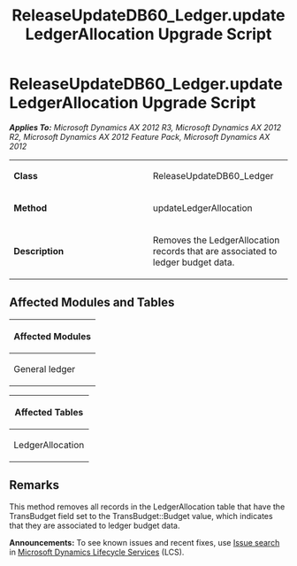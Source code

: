 ﻿---
title: ReleaseUpdateDB60_Ledger.updateLedgerAllocation Upgrade Script
TOCTitle: ReleaseUpdateDB60_Ledger.updateLedgerAllocation Upgrade Script
ms:assetid: 2f047324-aa65-61b6-2650-ba1f01d3782b
ms:mtpsurl: https://msdn.microsoft.com/en-us/library/JJ736031(v=AX.60)
ms:contentKeyID: 49707446
ms.date: 05/18/2015
mtps_version: v=AX.60
---

# ReleaseUpdateDB60\_Ledger.updateLedgerAllocation Upgrade Script 


_**Applies To:** Microsoft Dynamics AX 2012 R3, Microsoft Dynamics AX 2012 R2, Microsoft Dynamics AX 2012 Feature Pack, Microsoft Dynamics AX 2012_

<table>
<colgroup>
<col style="width: 50%" />
<col style="width: 50%" />
</colgroup>
<tbody>
<tr class="odd">
<td><p><strong>Class</strong></p></td>
<td><p>ReleaseUpdateDB60_Ledger</p></td>
</tr>
<tr class="even">
<td><p><strong>Method</strong></p></td>
<td><p>updateLedgerAllocation</p></td>
</tr>
<tr class="odd">
<td><p><strong>Description</strong></p></td>
<td><p>Removes the LedgerAllocation records that are associated to ledger budget data.</p></td>
</tr>
</tbody>
</table>


## Affected Modules and Tables

<table>
<colgroup>
<col style="width: 100%" />
</colgroup>
<thead>
<tr class="header">
<th><p>Affected Modules</p></th>
</tr>
</thead>
<tbody>
<tr class="odd">
<td><p>General ledger</p></td>
</tr>
</tbody>
</table>


<table>
<colgroup>
<col style="width: 100%" />
</colgroup>
<thead>
<tr class="header">
<th><p>Affected Tables</p></th>
</tr>
</thead>
<tbody>
<tr class="odd">
<td><p>LedgerAllocation</p></td>
</tr>
</tbody>
</table>


## Remarks

This method removes all records in the LedgerAllocation table that have the TransBudget field set to the TransBudget::Budget value, which indicates that they are associated to ledger budget data.

  
**Announcements:** To see known issues and recent fixes, use [Issue search](http://go.microsoft.com/fwlink/?linkid=389258) in [Microsoft Dynamics Lifecycle Services](http://go.microsoft.com/fwlink/?linkid=306505) (LCS).

